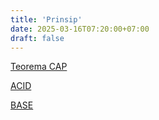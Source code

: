 ```yaml
---
title: 'Prinsip'
date: 2025-03-16T07:20:00+07:00
draft: false
---
```


[Teorema CAP](./teorema-cap/)

[ACID](./acid/)

[BASE](./base/)
